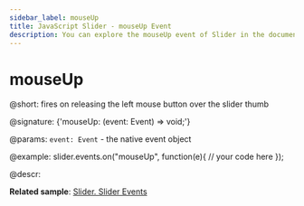 ```yaml
---
sidebar_label: mouseUp
title: JavaScript Slider - mouseUp Event 
description: You can explore the mouseUp event of Slider in the documentation of the DHTMLX JavaScript UI library. Browse developer guides and API reference, try out code examples and live demos, and download a free 30-day evaluation version of DHTMLX Suite 7.
---
```


# mouseUp

@short: fires on releasing the left mouse button over the slider thumb

@signature: {'mouseUp: (event: Event) => void;'}

@params:
`event: Event` - the native event object

@example:
slider.events.on("mouseUp", function(e){
    // your code here
});

@descr:

**Related sample**: [Slider. Slider Events](https://snippet.dhtmlx.com/sc7ov54z)
